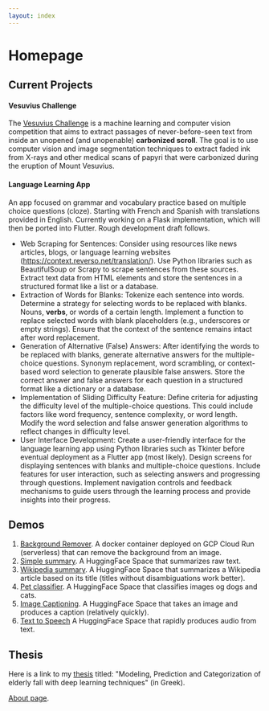 ```yaml
---
layout: index
---
```



# Homepage
## Current Projects

#### Vesuvius Challenge

The [Vesuvius Challenge](https://scrollprize.org/) is a machine learning and computer vision competition that aims to extract passages of never-before-seen text from inside an unopened (and unopenable) **carbonized scroll**. The goal is to use computer vision and image segmentation techniques to extract faded ink from X-rays and other medical scans of papyri that were carbonized during the eruption of Mount Vesuvius.

#### Language Learning App
An app focused on grammar and vocabulary practice based on multiple choice questions (cloze). Starting with French and Spanish with translations provided in English. Currently working on a Flask implementation, which will then be ported into Flutter. Rough development draft follows.

* Web Scraping for Sentences:
Consider using resources like news articles, blogs, or language learning websites (https://context.reverso.net/translation/).
Use Python libraries such as BeautifulSoup or Scrapy to scrape sentences from these sources. Extract text data from HTML elements and store the sentences in a structured format like a list or a database.
* Extraction of Words for Blanks:
Tokenize each sentence into words.
Determine a strategy for selecting words to be replaced with blanks. Nouns, **verbs**, or words of a certain length.
Implement a function to replace selected words with blank placeholders (e.g., underscores or empty strings). Ensure that the context of the sentence remains intact after word replacement.
* Generation of Alternative (False) Answers:
After identifying the words to be replaced with blanks, generate alternative answers for the multiple-choice questions.
Synonym replacement, word scrambling, or context-based word selection to generate plausible false answers.
Store the correct answer and false answers for each question in a structured format like a dictionary or a database.
* Implementation of Sliding Difficulty Feature:
Define criteria for adjusting the difficulty level of the multiple-choice questions. This could include factors like word frequency, sentence complexity, or word length.
Modify the word selection and false answer generation algorithms to reflect changes in difficulty level.
* User Interface Development:
Create a user-friendly interface for the language learning app using Python libraries such as Tkinter before eventual deployment as a Flutter app (most likely).
Design screens for displaying sentences with blanks and multiple-choice questions. Include features for user interaction, such as selecting answers and progressing through questions.
Implement navigation controls and feedback mechanisms to guide users through the learning process and provide insights into their progress.



## Demos

1.  [Background Remover](https://shorturl.at/cvzEG).
    A docker container deployed on GCP Cloud Run (serverless) that can remove the background from an image.
2.  [Simple summary](https://huggingface.co/spaces/di-mitris/demo-1).
    A HuggingFace Space that summarizes raw text.
3.  [Wikipedia summary](https://huggingface.co/spaces/di-mitris/demo-2-wiki-summary).
    A HuggingFace Space that summarizes a Wikipedia article based on its title (titles without disambiguations work better).
4.  [Pet classifier](https://huggingface.co/spaces/di-mitris/classifier).
    A HuggingFace Space that classifies images og dogs and cats.
5.  [Image Captioning](https://huggingface.co/spaces/di-mitris/Fast-Captions).
    A HuggingFace Space that takes an image and produces a caption (relatively quickly).
6.  [Text to Speech](https://huggingface.co/spaces/di-mitris/TextToSpeech)
    A HuggingFace Space that rapidly produces audio from text.

## Thesis
Here is a link to my [thesis](https://drive.google.com/file/d/1BUvra2-Q_VPrjHNwgIGKAkRCuEIoBCyn/view?usp=sharing) titled: "Modeling, Prediction and Categorization of elderly fall with deep learning techniques" (in Greek).

[About page](./about.html).

